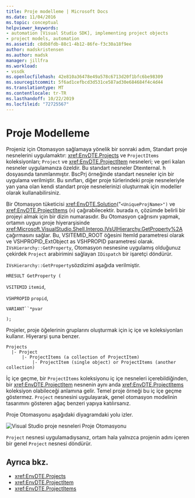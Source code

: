 ```yaml
---
title: Proje modelleme | Microsoft Docs
ms.date: 11/04/2016
ms.topic: conceptual
helpviewer_keywords:
- automation [Visual Studio SDK], implementing project objects
- project models, automation
ms.assetid: c8db8fdb-88c1-4b12-86fe-f3c30a18f9ee
author: madskristensen
ms.author: madsk
manager: jillfra
ms.workload:
- vssdk
ms.openlocfilehash: 42e810a36478e49a578c6713d20f1bfc6be98309
ms.sourcegitcommit: 5f6ad1cefbcd3d531ce587ad30e684684f4c4d44
ms.translationtype: MT
ms.contentlocale: tr-TR
ms.lasthandoff: 10/22/2019
ms.locfileid: "72725567"
---
```

# <a name="project-modeling"></a>Proje Modelleme
Projeniz için Otomasyon sağlamaya yönelik bir sonraki adım, Standart proje nesnelerini uygulamaktır: <xref:EnvDTE.Projects> ve `ProjectItems` koleksiyonları; `Project` ve <xref:EnvDTE.ProjectItem> nesneleri; ve geri kalan nesneler uygulamanıza özeldir. Bu standart nesneler Dteınternal. h dosyasında tanımlanmıştır. BscPrj örneğinde standart nesneler için bir uygulama verilmiştir. Bu sınıfları, diğer proje türlerindeki proje nesneleriyle yan yana olan kendi standart proje nesnelerinizi oluşturmak için modeller olarak kullanabilirsiniz.

 Bir Otomasyon tüketicisi <xref:EnvDTE.Solution>("`<UniqueProjName>")` ve <xref:EnvDTE.ProjectItems> (`n`) çağırabilecektir. burada n, çözümde belirli bir projeyi almak için bir dizin numarasıdır. Bu Otomasyon çağrısını yapmak, ortamın uygun proje hiyerarşisinde <xref:Microsoft.VisualStudio.Shell.Interop.IVsUIHierarchy.GetProperty%2A> çağırmasını sağlar. Bu, VSITEMID_ROOT öğesini ItemId parametresi olarak ve VSHPROPID_ExtObject as VSHPROPID parametresi olarak. `IVsHierarchy::GetProperty`, Otomasyon nesnesine uygulamış olduğunuz çekirdek `Project` arabirimini sağlayan `IDispatch` bir işaretçi döndürür.

 `IVsHierarchy::GetProperty`sözdizimi aşağıda verilmiştir.

 `HRESULT GetProperty (`

 `VSITEMID` `itemid`,

 `VSHPROPID` `propid`,

 `VARIANT``*pvar`

 `);`

 Projeler, proje öğelerinin gruplarını oluşturmak için iç içe ve koleksiyonları kullanır. Hiyerarşi şuna benzer.

```
Projects
  |- Project
      |- ProjectItems (a collection of ProjectItem)
          |- ProjectItem (single object) or ProjectItems (another collection)
```

 İç içe geçme, bir `ProjectItems` koleksiyonu iç içe nesneleri içerebildiğinden, bir <xref:EnvDTE.ProjectItem> nesnenin aynı anda <xref:EnvDTE.ProjectItems> koleksiyon olabileceği anlamına gelir. Temel proje örneği bu iç içe geçme göstermez. `Project` nesnesini uygulayarak, genel otomasyon modelinin tasarımını gösteren ağaç benzeri yapıya katılırsanız.

 Proje Otomasyonu aşağıdaki diyagramdaki yolu izler.

 ![Visual Studio proje nesneleri](../../extensibility/internals/media/projectobjects.gif "ProjectObjects") Proje Otomasyonu

 `Project` nesnesi uygulamadıysanız, ortam hala yalnızca projenin adını içeren bir genel `Project` nesnesi döndürür.

## <a name="see-also"></a>Ayrıca bkz.
- <xref:EnvDTE.Projects>
- <xref:EnvDTE.ProjectItem>
- <xref:EnvDTE.ProjectItems>